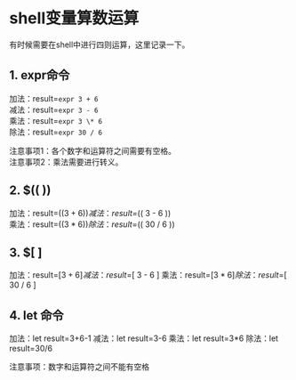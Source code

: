 # shell变量算数运算


有时候需要在shell中进行四则运算，这里记录一下。  


## 1. expr命令

加法：result=`expr 3 + 6`  
减法：result=`expr 3 - 6`  
乘法：result=`expr 3 \* 6`  
除法：result=`expr 30 / 6`  

注意事项1：各个数字和运算符之间需要有空格。  
注意事项2：乘法需要进行转义。  


## 2. $(( ))

加法：result=$(( 3 + 6 ))  
减法：result=$(( 3 - 6 ))  
乘法：result=$(( 3 * 6 ))    
除法：result=$(( 30 / 6 ))  

## 3. $[ ]  

加法：result=$[ 3 + 6 ]  
减法：result=$[ 3 - 6 ] 
乘法：result=$[ 3 * 6 ]   
除法：result=$[ 30 / 6 ]

## 4. let 命令

加法：let result=3+6-1
减法：let result=3-6
乘法：let result=3*6
除法：let result=30/6

注意事项：数字和运算符之间不能有空格  

